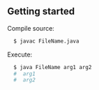 ## Getting started
Compile source:

```sh
  $ javac FileName.java
```

Execute:

```sh
  $ java FileName arg1 arg2
  #  arg1
  #  arg2
```
